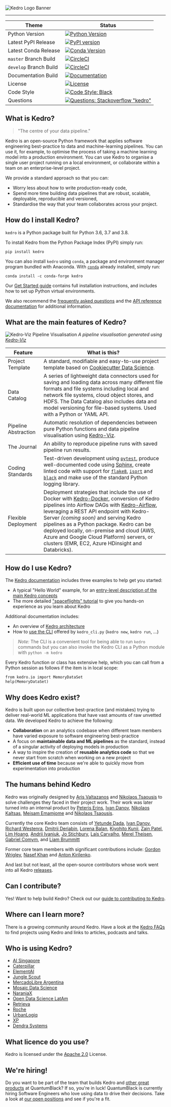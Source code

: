 ![Kedro Logo Banner](https://raw.githubusercontent.com/quantumblacklabs/kedro/develop/static/img/kedro_banner.png)

-----------------

| Theme | Status |
|------------------------|-------------------------------------------------------------------------------------------------------------------------------------------------------------------------------------------------------------------------------------------------------------------------------------------------------------------------------------|
| Python Version | [![Python Version](https://img.shields.io/badge/python-3.6%20%7C%203.7%20%7C%203.8-blue.svg)](https://pypi.org/project/kedro/) |
| Latest PyPI Release | [![PyPI version](https://badge.fury.io/py/kedro.svg)](https://pypi.org/project/kedro/) |
| Latest Conda Release | [![Conda Version](https://img.shields.io/conda/vn/conda-forge/kedro.svg)](https://anaconda.org/conda-forge/kedro) |
| `master` Branch Build | [![CircleCI](https://circleci.com/gh/quantumblacklabs/kedro/tree/master.svg?style=shield)](https://circleci.com/gh/quantumblacklabs/kedro/tree/master) |
| `develop` Branch Build | [![CircleCI](https://circleci.com/gh/quantumblacklabs/kedro/tree/develop.svg?style=shield)](https://circleci.com/gh/quantumblacklabs/kedro/tree/develop) |
| Documentation Build | [![Documentation](https://readthedocs.org/projects/kedro/badge/?version=latest)](https://kedro.readthedocs.io/) |
| License | [![License](https://img.shields.io/badge/license-Apache%202.0-blue.svg)](https://opensource.org/licenses/Apache-2.0) |
| Code Style | [![Code Style: Black](https://img.shields.io/badge/code%20style-black-black.svg)](https://github.com/ambv/black) |
| Questions | [![Questions: Stackoverflow "kedro"](https://img.shields.io/badge/stackoverflow%20tag-kedro-yellow)](https://stackoverflow.com/questions/tagged/kedro) |


## What is Kedro?

> "The centre of your data pipeline."

Kedro is an open-source Python framework that applies software engineering best-practice to data and machine-learning pipelines.  You can use it, for example, to optimise the process of taking a machine learning model into a production environment. You can use Kedro to organise a single user project running on a local environment, or collaborate within a team on an enterprise-level project.

We provide a standard approach so that you can:

 - Worry less about how to write production-ready code,
 - Spend more time building data pipelines that are robust, scalable, deployable, reproducible and versioned,
 - Standardise the way that your team collaborates across your project.


## How do I install Kedro?

`kedro` is a Python package built for Python 3.6, 3.7 and 3.8.

To install Kedro from the Python Package Index (PyPI) simply run:

```
pip install kedro
```

You can also install `kedro` using `conda`, a package and environment manager program bundled with Anaconda. With [`conda`](https://kedro.readthedocs.io/en/stable/02_get_started/01_prerequisites.html#virtual-environments) already installed, simply run:

```
conda install -c conda-forge kedro
```

Our [Get Started guide](https://kedro.readthedocs.io/en/stable/02_get_started/01_prerequisites.html) contains full installation instructions, and includes how to set up Python virtual environments.

We also recommend the [frequently asked questions](https://kedro.readthedocs.io/en/stable/11_faq/01_faq.html) and the [API reference documentation](https://kedro.readthedocs.io/en/stable/kedro.html) for additional information.


## What are the main features of Kedro?

![Kedro-Viz Pipeline Visualisation](https://raw.githubusercontent.com/quantumblacklabs/kedro/develop/static/img/pipeline_visualisation.png)
*A pipeline visualisation generated using [Kedro-Viz](https://github.com/quantumblacklabs/kedro-viz)*


| Feature | What is this? |
|----------------------|----------------------------------------------------------------------------------------------------------------------------------------------------------------------------------------------------------------------------------------------------------------|
| Project Template | A standard, modifiable and easy-to-use project template based on [Cookiecutter Data Science](https://github.com/drivendata/cookiecutter-data-science/). |
| Data Catalog | A series of lightweight data connectors used for saving and loading data across many different file formats and file systems including local and network file systems, cloud object stores, and HDFS. The Data Catalog also includes data and model versioning for file-based systems. Used with a Python or YAML API. |
| Pipeline Abstraction | Automatic resolution of dependencies between pure Python functions and data pipeline visualisation using [Kedro-Viz](https://github.com/quantumblacklabs/kedro-viz). |
| The Journal | An ability to reproduce pipeline runs with saved pipeline run results. |
| Coding Standards | Test-driven development using [`pytest`](https://github.com/pytest-dev/pytest), produce well-documented code using [Sphinx](http://www.sphinx-doc.org/en/master/), create linted code with support for [`flake8`](https://github.com/PyCQA/flake8), [`isort`](https://github.com/timothycrosley/isort) and [`black`](https://github.com/psf/black) and make use of the standard Python logging library. |
| Flexible Deployment | Deployment strategies that include the use of Docker with [Kedro-Docker](https://github.com/quantumblacklabs/kedro-docker), conversion of Kedro pipelines into Airflow DAGs with [Kedro-Airflow](https://github.com/quantumblacklabs/kedro-airflow), leveraging a REST API endpoint with Kedro-Server _(coming soon)_ and serving Kedro pipelines as a Python package. Kedro can be deployed locally, on-premise and cloud (AWS, Azure and Google Cloud Platform) servers, or clusters (EMR, EC2, Azure HDinsight and Databricks). |


## How do I use Kedro?

The [Kedro documentation](https://kedro.readthedocs.io/en/stable/) includes three examples to help get you started:

-   A typical "Hello World" example, for an [entry-level description of the main Kedro concepts](https://kedro.readthedocs.io/en/stable/02_get_started/03_hello_kedro.html)
-   The more detailed ["spaceflights" tutorial](https://kedro.readthedocs.io/en/stable/03_tutorial/02_tutorial_template.html) to give you hands-on experience as you learn about Kedro

Additional documentation includes:

- An overview of [Kedro architecture](https://kedro.readthedocs.io/en/stable/11_faq/02_architecture_overview.html)
- How to [use the CLI](https://kedro.readthedocs.io/en/stable/09_development/03_commands_reference.html) offered by `kedro_cli.py` (`kedro new`, `kedro run`, ...)

> *Note:* The CLI is a convenient tool for being able to run `kedro` commands but you can also invoke the Kedro CLI as a Python module with `python -m kedro`

Every Kedro function or class has extensive help, which you can call from a Python session as follows if the item is in local scope:

```
from kedro.io import MemoryDataSet
help(MemoryDataSet)
```


## Why does Kedro exist?

Kedro is built upon our collective best-practice (and mistakes) trying to deliver real-world ML applications that have vast amounts of raw unvetted data. We developed Kedro to achieve the following:

 - **Collaboration** on an analytics codebase when different team members have varied exposure to software engineering best-practice
 - A focus on **maintainable data and ML pipelines** as the standard, instead of a singular activity of deploying models in production
 - A way to inspire the creation of **reusable analytics code** so that we never start from scratch when working on a new project
 - **Efficient use of time** because we're able to quickly move from experimentation into production


## The humans behind Kedro

Kedro was originally designed by [Aris Valtazanos](https://github.com/arisvqb) and [Nikolaos Tsaousis](https://github.com/tsanikgr) to solve challenges they faced in their project work.
Their work was later turned into an internal product by [Peteris Erins](https://github.com/Pet3ris), [Ivan Danov](https://github.com/idanov), [Nikolaos Kaltsas](https://github.com/nikos-kal), [Meisam Emamjome](https://github.com/misamae) and [Nikolaos Tsaousis](https://github.com/tsanikgr).

Currently the core Kedro team consists of [Yetunde Dada](https://github.com/yetudada), [Ivan Danov](https://github.com/idanov), [Richard Westenra](https://github.com/richardwestenra), [Dmitrii Deriabin](https://github.com/DmitriiDeriabinQB), [Lorena Balan](https://github.com/lorenabalan), [Kiyohito Kunii](https://github.com/921kiyo), [Zain Patel](https://github.com/mzjp2), [Lim Hoang](https://github.com/limdauto), [Andrii Ivaniuk](https://github.com/andrii-ivaniuk), [Jo Stichbury](https://github.com/stichbury), [Laís Carvalho](https://github.com/laisbsc), [Merel Theisen](https://github.com/MerelTheisenQB), [Gabriel Comym](https://github.com/GabrielComymQB), and [Liam Brummitt](https://github.com/bru5)

Former core team members with significant contributions include: [Gordon Wrigley](https://github.com/tolomea), [Nasef Khan](https://github.com/nakhan98) and [Anton Kirilenko](https://github.com/Flid).

And last but not least, all the open-source contributors whose work went into all Kedro [releases](https://github.com/quantumblacklabs/kedro/blob/master/RELEASE.md).


## Can I contribute?

Yes! Want to help build Kedro? Check out our [guide to contributing to Kedro](https://github.com/quantumblacklabs/kedro/blob/master/CONTRIBUTING.md).


## Where can I learn more?

There is a growing community around Kedro. Have a look at the [Kedro FAQs](https://kedro.readthedocs.io/en/stable/12_faq/01_faq.html#how-can-i-find-out-more-about-kedro) to find projects using Kedro and links to articles, podcasts and talks.


## Who is using Kedro?
- [AI Singapore](https://makerspace.aisingapore.org/2020/08/leveraging-kedro-in-100e/)
- [Caterpillar](https://www.caterpillar.com/)
- [ElementAI](https://www.elementai.com/)
- [Jungle Scout](https://www.junglescout.com/)
- [MercadoLibre Argentina](https://www.mercadolibre.com.ar)
- [Mosaic Data Science](https://www.youtube.com/watch?v=fCWGevB366g)
- [NaranjaX](https://www.youtube.com/watch?v=_0kMmRfltEQ)
- [Open Data Science LatAm](https://www.odesla.org/)
- [Retrieva](https://tech.retrieva.jp/entry/2020/07/28/181414)
- [Roche](https://www.roche.com/)
- [UrbanLogiq](https://urbanlogiq.com/)
- [XP](https://youtu.be/wgnGOVNkXqU?t=2210)
- [Dendra Systems](https://www.dendra.io/)

## What licence do you use?

Kedro is licensed under the [Apache 2.0](https://github.com/quantumblacklabs/kedro/blob/master/LICENSE.md) License.


## We're hiring!

Do you want to be part of the team that builds Kedro and [other great products](https://quantumblack.com/labs) at QuantumBlack? If so, you're in luck! QuantumBlack is currently hiring Software Engineers who love using data to drive their decisions. Take a look at [our open positions](https://www.quantumblack.com/careers/current-openings#content) and see if you're a fit.
